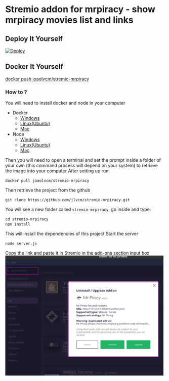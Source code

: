 # Stremio addon for mrpiracy - show mrpiracy movies list and links


## Deploy It Yourself
[![Deploy](https://www.herokucdn.com/deploy/button.svg)](https://heroku.com/deploy?template=https://github.com/jlvcm/stremio-mrpiracy)

## Docker It Yourself

[docker push joaolvcm/stremio-mrpiracy](https://hub.docker.com/repository/docker/joaolvcm/stremio-mrpiracy)

### How to ?
You will need to install docker and node in your computer

- Docker
    - [Windows](https://docs.docker.com/docker-for-windows/install/)
    - [Linux(Ubuntu)](https://docs.docker.com/engine/install/ubuntu/)
    - [Mac](https://docs.docker.com/docker-for-mac/install/) 
- Node
    - [Windows](https://blog.teamtreehouse.com/install-node-js-npm-windows)
    - [Linux(Ubuntu)](https://www.digitalocean.com/community/tutorials/how-to-install-node-js-on-ubuntu-20-04)
    - [Mac](https://blog.teamtreehouse.com/install-node-js-npm-mac) 


Then you will need to open a terminal and set the prompt inside a folder of your own (this command process will depend on your system) to retrieve the image into your computer
After setting up run:

```shell
docker pull joaolvcm/stremio-mrpiracy
```

Then retrieve the project from the github

```shell
git clone https://github.com/jlvcm/stremio-mrpiracy.git
```

You will see a new folder called `stremio-mrpiracy`, go inside and type:

```shell
cd stremio-mrpiracy
npm install
```

This will install the dependencies of this project
Start the server

```shell
node server.js
```

Copy the link and paste it in Stremio in the add-ons section input box
<img src="images/2020-05-27_20-06.png" width="500">